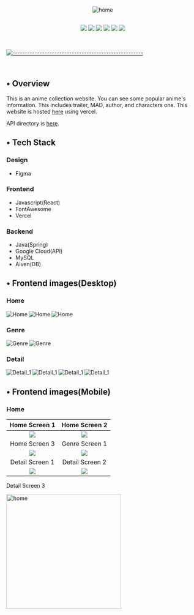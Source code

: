 <p align="center">
  <br />
  <img src="./public/desktop/home/home_1.png" alt="home"/>
  <br/>
  <br />
  <p align="center">
<img src="https://img.shields.io/badge/HTML-gray?logo=html5"/>
<img src="https://img.shields.io/badge/CSS-gray?logo=css3"/>
<img src="https://img.shields.io/badge/React-gray?logo=react"/>
<img src="https://img.shields.io/badge/Spring-gray?logo=spring"/>
<img src="https://img.shields.io/badge/Google Cloud-gray?logo=googlecloud"/>
<img src="https://img.shields.io/badge/MySQL-gray?logo=mysql"/>
</p>

<br/>

[![-----------------------------------------------------](https://raw.githubusercontent.com/andreasbm/readme/master/assets/lines/colored.png)](#table-of-contents)

<br/>

## • Overview

This is an anime collection website. You can see some popular anime's information. This includes trailer, MAD, author, and characters one. This website is hosted [here](https://anime-collection-fullstack.vercel.app/) using vercel.

API directory is [here](https://github.com/honganji/anime-collection-api).

## • Tech Stack
### Design
- Figma
### Frontend
- Javascript(React)
- FontAwesome
- Vercel
### Backend
- Java(Spring)
- Google Cloud(API)
- MySQL
- Aiven(DB)

## • Frontend images(Desktop)
### Home
![Home](./public/desktop/home/home_1.png)
![Home](./public/desktop/home/home_2.png)
![Home](./public/desktop/home/home_3.png)

### Genre
![Genre](./public/desktop/class/class_1.png)
![Genre](./public/desktop/class/class_2.png)

### Detail
![Detail_1](./public/desktop/detail/detail_1.png)
![Detail_1](./public/desktop/detail/detail_2.png)
![Detail_1](./public/desktop/detail/detail_3.png)
![Detail_1](./public/desktop/detail/detail_4.png)

## • Frontend images(Mobile)
### Home
Home Screen 1               |  Home Screen 2
:-------------------------:|:-------------------------:
![](./public/mobile/home/home_1.png)|![](./public/mobile/home/home_2.png)
Home Screen 3               |  Genre Screen 1
![](./public/mobile/home/home_3.png)|![](./public/mobile/class/class_1.png)
Detail Screen 1               |  Detail Screen 2
![](./public/mobile/detail/detail_1.png)|![](./public/mobile/detail/detail_2.png)

Detail Screen 3

<img src="./public/mobile/detail/detail_3.png" alt="home" width="300"/>

